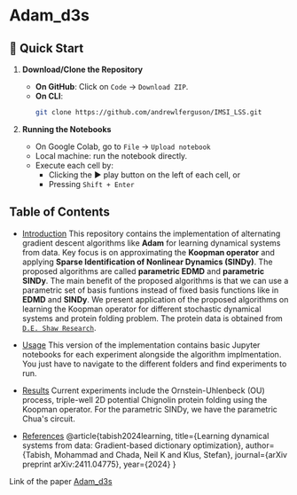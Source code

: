 # Adam_d3s


## 🚀 Quick Start

1. **Download/Clone the Repository**
   - **On GitHub**: Click on `Code` → `Download ZIP`.
   - **On CLI**:
     ```bash
     git clone https://github.com/andrewlferguson/IMSI_LSS.git
     ```

3. **Running the Notebooks**
   - On Google Colab, go to `File` → `Upload notebook`
   - Local machine: run the notebook directly.
   - Execute each cell by:
     - Clicking the ▶️ play button on the left of each cell, or
     - Pressing `Shift + Enter`


## Table of Contents
- [Introduction](#introduction)
This repository contains the implementation of alternating gradient descent algorithms like **Adam** for learning dynamical systems from data. Key focus is on approximating the **Koopman operator** and applying **Sparse Identification of Nonlinear Dynamics (SINDy)**. The proposed algorithms are called **parametric EDMD** and **parametric SINDy**. The main benefit of the proposed algorithms is that we can use a parametric set of basis funtions instead of fixed basis functions like in **EDMD** and **SINDy**. We present application of the proposed algorithms on learning the Koopman operator for different stochastic dynamical systems and protein folding problem. The protein data is obtained from [`D.E. Shaw Research`](https://www.deshawresearch.com/resources.html). 

- [Usage](#usage)
This version of the implementation contains basic Jupyter notebooks for each experiment alongside the algorithm implmentation. You just have to navigate to the different folders and find experiments to run.

- [Results](#results)
Current experiments include the Ornstein-Uhlenbeck (OU) process, triple-well 2D potential Chignolin protein folding using the Koopman operator. For the parametric SINDy, we have the parametric Chua's circuit.

- [References](#references)
@article{tabish2024learning,
  title={Learning dynamical systems from data: Gradient-based dictionary optimization},
  author={Tabish, Mohammad and Chada, Neil K and Klus, Stefan},
  journal={arXiv preprint arXiv:2411.04775},
  year={2024}
}

Link of the paper [Adam_d3s](https://arxiv.org/abs/2411.04775)